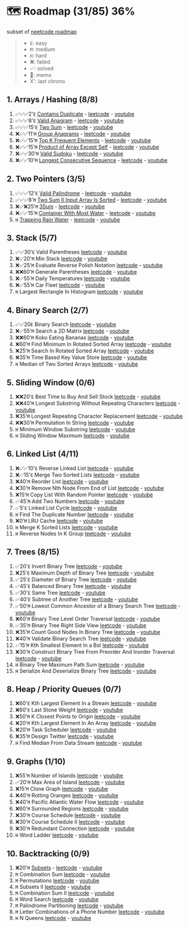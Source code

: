 # 🗺️ Roadmap (31/85) 36%
subset of [neetcode roadmap](https://neetcode.io/roadmap)

> - `E`: easy
> - `M`: medium
> - `H`: hard
> - ❌: failed
> - ✅: solved
> - 🤔: memo
> - X': last chrono

## 1. Arrays / Hashing (8/8)
1. ✅✅✅2'`E` [Contains Duplicate](./1_arrays_hashing/1_contains_duplicate.md) - [leetcode](https://leetcode.com/problems/contains-duplicate/) - [youtube](https://www.youtube.com/watch?v=3OamzN90kPg)
2. ✅✅✅8'`E` [Valid Anagram](./1_arrays_hashing/2_valid_anagram.md) - [leetcode](https://leetcode.com/problems/valid-anagram/) - [youtube](https://www.youtube.com/watch?v=9UtInBqnCgA)
3. ✅✅✅15'`E` [Two Sum](./1_arrays_hashing/3_two_sum.md) - [leetcode](https://leetcode.com/problems/two-sum/) - [youtube](https://www.youtube.com/watch?v=KLlXCFG5TnA)
4. ❌✅✅11'`M` [Group Anagrams](./1_arrays_hashing/4_group_anagrams.md) - [leetcode](https://leetcode.com/problems/group-anagrams/) - [youtube](https://www.youtube.com/watch?v=vzdNOK2oB2E)
5. ❌✅✅15'`M` [Top K Frequent Elements](./1_arrays_hashing/5_top_k_frequent_elements.md) - [leetcode](https://leetcode.com/problems/top-k-frequent-elements/) - [youtube](https://www.youtube.com/watch?v=YPTqKIgVk-k)
6. ❌✅✅15'`M` [Product of Array Except Self](./1_arrays_hashing/6_product_of_array_except_self.md) - [leetcode](https://leetcode.com/problems/product-of-array-except-self/) - [youtube](https://www.youtube.com/watch?v=bNvIQI2wAjk)
7. ❌✅✅30'`M` [Valid Sudoku](./1_arrays_hashing/7_valid_sudoku.md) - [leetcode](https://leetcode.com/problems/valid-sudoku/) - [youtube](https://www.youtube.com/watch?v=TjFXEUCMqI8)
8. ❌✅✅10'`M` [Longest Consecutive Sequence](./1_arrays_hashing/8_longest_consecutive_sequence.md) - [leetcode](https://leetcode.com/problems/longest-consecutive-sequence/) - [youtube](https://www.youtube.com/watch?v=P6RZZMu_maU)

## 2. Two Pointers (3/5)
1. ✅✅✅12'`E` [Valid Palindrome](./2_two_pointers/1_valid_palindrome.md) - [leetcode](https://leetcode.com/problems/valid-palindrome/) - [youtube](https://www.youtube.com/watch?v=jJXJ16kPFWg)
2. ✅✅✅8'`M` [Two Sum II Input Array Is Sorted](./2_two_pointers/2_two_sum_ii_input_array_is_sorted.md) - [leetcode](https://leetcode.com/problems/two-sum-ii-input-array-is-sorted/) - [youtube](https://www.youtube.com/watch?v=cQ1Oz4ckceM)
3. ❌✅❌25'`M` [3Sum](./2_two_pointers/3_3_sum.md) - [leetcode](https://leetcode.com/problems/3sum/) - [youtube](https://www.youtube.com/watch?v=jzZsG8n2R9A.io%2F)
4. ❌✅✅15'`M` [Container With Most Water](./2_two_pointers/4_container_with_most_water.md) - [leetcode](https://leetcode.com/problems/container-with-most-water/) - [youtube](https://www.youtube.com/watch?v=UuiTKBwPgAo)
5. `H` [Trapping Rain Water](./2_two_pointers/5_trapping_rain_water.md) - [leetcode](https://leetcode.com/problems/trapping-rain-water/) - [youtube](https://www.youtube.com/watch?v=ZI2z5pq0TqA)

## 3. Stack (5/7)
1. ✅✅30'`E` Valid Parentheses [leetcode](https://leetcode.com/problems/valid-parentheses/) - [youtube](https://www.youtube.com/watch?v=WTzjTskDFMg)
2. ❌✅20'`M` Min Stack [leetcode](https://leetcode.com/problems/min-stack/) - [youtube](https://www.youtube.com/watch?v=qkLl7nAwDPo)
3. ❌✅25'`M` Evaluate Reverse Polish Notation [leetcode](https://leetcode.com/problems/evaluate-reverse-polish-notation/) - [youtube](https://www.youtube.com/watch?v=iu0082c4HDE)
4. ❌❌60'`M` Generate Parentheses [leetcode](https://leetcode.com/problems/generate-parentheses/) - [youtube](https://www.youtube.com/watch?v=s9fokUqJ76A)
5. ❌✅55'`M` Daily Temperatures [leetcode](https://leetcode.com/problems/daily-temperatures/) - [youtube](https://www.youtube.com/watch?v=cTBiBSnjO3c)
6. ❌✅55'`M` Car Fleet [leetcode](https://leetcode.com/problems/car-fleet/) - [youtube](https://www.youtube.com/watch?v=Pr6T-3yB9RM)
7. `H` Largest Rectangle In Histogram [leetcode](https://leetcode.com/problems/largest-rectangle-in-histogram/) - [youtube](https://www.youtube.com/watch?v=zx5Sw9130L0&source_ve_path=OTY3MTQ)

## 4. Binary Search (2/7)
1. ✅✅20`E` Binary Search [leetcode](https://leetcode.com/problems/binary-search/) - [youtube](https://www.youtube.com/watch?v=s4DPM8ct1pI)
2. ❌✅55'`M` Search a 2D Matrix [leetcode](https://leetcode.com/problems/search-a-2d-matrix/) - [youtube](https://www.youtube.com/watch?v=Ber2pi2C0j0)
3. ❌❌60'`M` Koko Eating Bananas [leetcode](https://leetcode.com/problems/koko-eating-bananas/) - [youtube](https://www.youtube.com/watch?v=U2SozAs9RzA)
4. ❌60'`M` Find Minimum In Rotated Sorted Array [leetcode](https://leetcode.com/problems/find-minimum-in-rotated-sorted-array/) - [youtube](https://www.youtube.com/watch?v=nIVW4P8b1VA)
5. ❌25'`M` Search In Rotated Sorted Array [leetcode](https://leetcode.com/problems/search-in-rotated-sorted-array/) - [youtube](https://www.youtube.com/watch?v=U8XENwh8Oy8)
6. ❌35'`M` Time Based Key Value Store [leetcode](https://leetcode.com/problems/time-based-key-value-store/) - [youtube](https://www.youtube.com/watch?v=fu2cD_6E8Hw)
7. `H` Median of Two Sorted Arrays [leetcode](https://leetcode.com/problems/median-of-two-sorted-arrays/) - [youtube](https://www.youtube.com/watch?v=q6IEA26hvXc)

## 5. Sliding Window (0/6)
1. ❌❌20'`E` Best Time to Buy And Sell Stock [leetcode](https://leetcode.com/problems/best-time-to-buy-and-sell-stock/) - [youtube](https://www.youtube.com/watch?v=1pkOgXD63yU)
2. ❌❌40'`M` Longest Substring Without Repeating Characters [leetcode](https://leetcode.com/problems/longest-substring-without-repeating-characters/) - [youtube](https://www.youtube.com/watch?v=wiGpQwVHdE0)
3. ❌35'`M` Longest Repeating Character Replacement [leetcode](https://leetcode.com/problems/longest-repeating-character-replacement/) - [youtube](https://www.youtube.com/watch?v=gqXU1UyA8pk)
4. ❌❌30'`M` Permutation In String [leetcode](https://leetcode.com/problems/permutation-in-string/) - [youtube](https://www.youtube.com/watch?v=UbyhOgBN834)
5. `H` Minimum Window Substring [leetcode](https://leetcode.com/problems/minimum-window-substring/) - [youtube](https://www.youtube.com/watch?v=jSto0O4AJbM)
6. `H` Sliding Window Maximum [leetcode](https://leetcode.com/problems/sliding-window-maximum/) - [youtube](https://www.youtube.com/watch?v=DfljaUwZsOk)

## 6. Linked List (4/11)
1. ❌✅✅10'`E` Reverse Linked List [leetcode](https://leetcode.com/problems/reverse-linked-list/) - [youtube](https://www.youtube.com/watch?v=G0_I-ZF0S38)
2. ❌✅15'`E` Merge Two Sorted Lists [leetcode](https://leetcode.com/problems/merge-two-sorted-lists/) - [youtube](https://www.youtube.com/watch?v=XIdigk956u0)
3. ❌40'`M` Reorder List [leetcode](https://leetcode.com/problems/reorder-list/) - [youtube](https://www.youtube.com/watch?v=S5bfdUTrKLM)
4. ❌30'`M` Remove Nth Node From End of List [leetcode](https://leetcode.com/problems/remove-nth-node-from-end-of-list/) - [youtube](https://www.youtube.com/watch?v=XVuQxVej6y8)
5. ❌15'`M` Copy List With Random Pointer [leetcode](https://leetcode.com/problems/copy-list-with-random-pointer/) - [youtube](https://www.youtube.com/watch?v=5Y2EiZST97Y)
6. ✅45'`M` Add Two Numbers [leetcode](https://leetcode.com/problems/add-two-numbers/) - [youtube](https://www.youtube.com/watch?v=wgFPrzTjm7s)
7. ✅5'`E` Linked List Cycle [leetcode](https://leetcode.com/problems/linked-list-cycle/) - [youtube](https://www.youtube.com/watch?v=gBTe7lFR3vc)
8. `H` Find The Duplicate Number [leetcode](https://leetcode.com/problems/find-the-duplicate-number/) - [youtube](https://www.youtube.com/watch?v=wjYnzkAhcNk)
9. ❌0'`M` LRU Cache [leetcode](https://leetcode.com/problems/lru-cache/) - [youtube](https://www.youtube.com/watch?v=7ABFKPK2hD4)
10. `H` Merge K Sorted Lists [leetcode](https://leetcode.com/problems/merge-k-sorted-lists/) - [youtube](https://www.youtube.com/watch?v=q5a5OiGbT6Q)
11. `H` Reverse Nodes In K Group [leetcode](https://leetcode.com/problems/reverse-nodes-in-k-group/) - [youtube](https://www.youtube.com/watch?v=1UOPsfP85V4)

## 7. Trees (8/15)
1. ✅20'`E` Invert Binary Tree [leetcode](https://leetcode.com/problems/invert-binary-tree/) - [youtube](https://www.youtube.com/watch?v=OnSn2XEQ4MY)
2. ❌25'`E` Maximum Depth of Binary Tree [leetcode](https://leetcode.com/problems/maximum-depth-of-binary-tree/) - [youtube](https://www.youtube.com/watch?v=hTM3phVI6YQ)
3. ✅25'`E` Diameter of Binary Tree [leetcode](https://leetcode.com/problems/diameter-of-binary-tree/) - [youtube](https://www.youtube.com/watch?v=bkxqA8Rfv04)
4. ✅45'`E` Balanced Binary Tree [leetcode](https://leetcode.com/problems/balanced-binary-tree/) - [youtube](https://www.youtube.com/watch?v=QfJsau0ItOY)
5. ✅30'`E` Same Tree [leetcode](https://leetcode.com/problems/same-tree/) - [youtube](https://www.youtube.com/watch?v=vRbbcKXCxOw)
6. ✅40'`E` Subtree of Another Tree [leetcode](https://leetcode.com/problems/subtree-of-another-tree/) - [youtube](https://www.youtube.com/watch?v=E36O5SWp-LE)
7. ✅50'`M` Lowest Common Ancestor of a Binary Search Tree [leetcode](https://leetcode.com/problems/lowest-common-ancestor-of-a-binary-search-tree/) - [youtube](https://www.youtube.com/watch?v=gs2LMfuOR9ks)
8. ❌60'`M` Binary Tree Level Order Traversal [leetcode](https://leetcode.com/problems/binary-tree-level-order-traversal/) - [youtube](https://www.youtube.com/watch?v=6ZnyEApgFYg)
9. ✅35'`M` Binary Tree Right Side View [leetcode](https://leetcode.com/problems/binary-tree-right-side-view/) - [youtube](https://www.youtube.com/watch?v=d4zLyf32e3I)
10. ❌35'`M` Count Good Nodes In Binary Tree [leetcode](https://leetcode.com/problems/count-good-nodes-in-binary-tree/) - [youtube](https://www.youtube.com/watch?v=7cp5imvDzl4)
11. ❌40'`M` Validate Binary Search Tree [leetcode](https://leetcode.com/problems/validate-binary-search-tree/) - [youtube](https://www.youtube.com/watch?v=s6ATEkipzow)
12. ✅15'`M` Kth Smallest Element In a Bst [leetcode](https://leetcode.com/problems/kth-smallest-element-in-a-bst/) - [youtube](https://www.youtube.com/watch?v=5LUXSvjmGCw)
13. ❌30'`M` Construct Binary Tree From Preorder And Inorder Traversal [leetcode](https://leetcode.com/problems/construct-binary-tree-from-preorder-and-inorder-traversal/) - [youtube](https://www.youtube.com/watch?v=ihj4IQGZ2zc)
14. `H` Binary Tree Maximum Path Sum [leetcode](https://leetcode.com/problems/binary-tree-maximum-path-sum/) - [youtube](https://www.youtube.com/watch?v=Hr5cWUld4vU)
15. `H` Serialize And Deserialize Binary Tree [leetcode](https://leetcode.com/problems/serialize-and-deserialize-binary-tree/) - [youtube](https://www.youtube.com/watch?v=u4JAi2JJhI8)

## 8. Heap / Priority Queues (0/7)
1. ❌60'`E` Kth Largest Element In a Stream [leetcode](https://leetcode.com/problems/kth-largest-element-in-a-stream/) - [youtube](https://www.youtube.com/watch?v=hOjcdrqMoQ8)
2. ❌60'`E` Last Stone Weight [leetcode](https://leetcode.com/problems/last-stone-weight/) - [youtube](https://www.youtube.com/watch?v=B-QCq79-Vfw&t=3s)
3. ❌50'`M` K Closest Points to Origin [leetcode](https://leetcode.com/problems/k-closest-points-to-origin/) - [youtube](https://www.youtube.com/watch?v=rI2EBUEMfTk)
4. ❌20'`M` Kth Largest Element In An Array [leetcode](https://leetcode.com/problems/kth-largest-element-in-an-array/) - [youtube](https://www.youtube.com/watch?v=XEmy13g1Qxc)
5. ❌20'`M` Task Scheduler [leetcode](https://leetcode.com/problems/task-scheduler/) - [youtube](https://www.youtube.com/watch?v=s8p8ukTyA2I)
6. ❌35'`M` Design Twitter [leetcode](https://leetcode.com/problems/design-twitter/) - [youtube](https://www.youtube.com/watch?v=pNichitDD2E)
7. `H` Find Median From Data Stream [leetcode](https://leetcode.com/problems/find-median-from-data-stream/) - [youtube](https://www.youtube.com/watch?v=itmhHWaHupI)

## 9. Graphs (1/10)
1. ❌55'`M` Number of Islands [leetcode](https://leetcode.com/problems/number-of-islands/) - [youtube](https://www.youtube.com/watch?v=pV2kpPD66nE)
2. ✅20'`M` Max Area of Island [leetcode](https://leetcode.com/problems/max-area-of-island/) - [youtube](https://www.youtube.com/watch?v=iJGr1OtmH0c)
3. ❌15'`M` Clone Graph [leetcode](https://leetcode.com/problems/clone-graph/) - [youtube](https://www.youtube.com/watch?v=mQeF6bN8hMk)
4. ❌40'`M` Rotting Oranges [leetcode](https://leetcode.com/problems/rotting-oranges/) - [youtube](https://www.youtube.com/watch?v=y704fEOx0s0)
5. ❌40'`M` Pacific Atlantic Water Flow [leetcode](https://leetcode.com/problems/pacific-atlantic-water-flow/) - [youtube](https://www.youtube.com/watch?v=s-VkcjHqkGI)
6. ❌60'`M` Surrounded Regions [leetcode](https://leetcode.com/problems/surrounded-regions/) - [youtube](https://www.youtube.com/watch?v=9z2BunfoZ5Y)
7. ❌30'`M` Course Schedule [leetcode](https://leetcode.com/problems/course-schedule/) - [youtube](https://www.youtube.com/watch?v=EgI5nU9etnU&t=1s)
8. ❌30'`M` Course Schedule II [leetcode](https://leetcode.com/problems/course-schedule-ii/) - [youtube](https://www.youtube.com/watch?v=Akt3glAwyfY)
9. ❌30'`M` Redundant Connection [leetcode](https://leetcode.com/problems/redundant-connection/) - [youtube](https://www.youtube.com/watch?v=FXWRE67PLL0)
10. `H` Word Ladder [leetcode](https://leetcode.com/problems/word-ladder/) - [youtube](https://www.youtube.com/watch?v=h9iTnkgv05E)

## 10. Backtracking (0/9)
1. ❌20'`M` [Subsets](./10_backtracking/1_subsets.md) - [leetcode](https://leetcode.com/problems/subsets/) - [youtube](https://www.youtube.com/watch?v=REOH22Xwdkk)
2. `M` Combination Sum [leetcode](https://leetcode.com/problems/combination-sum/) - [youtube](https://www.youtube.com/watch?v=GBKI9VSKdGg)
3. `M` Permutations [leetcode](https://leetcode.com/problems/permutations/) - [youtube](https://www.youtube.com/watch?v=FZe0UqISmUw)
4. `M` Subsets II [leetcode](https://leetcode.com/problems/subsets-ii/) - [youtube](https://www.youtube.com/watch?v=Vn2v6ajA7U0)
5. `M` Combination Sum II [leetcode](https://leetcode.com/problems/combination-sum-ii/) - [youtube](https://www.youtube.com/watch?v=FOyRpNUSFeA)
6. `M` Word Search [leetcode](https://leetcode.com/problems/word-search/) - [youtube](https://www.youtube.com/watch?v=pfiQ_PS1g8E)
7. `M` Palindrome Partitioning [leetcode](https://leetcode.com/problems/palindrome-partitioning/) - [youtube](https://www.youtube.com/watch?v=3jvWodd7ht0)
8. `M` Letter Combinations of a Phone Number [leetcode](https://leetcode.com/problems/letter-combinations-of-a-phone-number/) - [youtube](https://www.youtube.com/watch?v=0snEunUacZY)
9. `H` N Queens [leetcode](https://leetcode.com/problems/n-queens/) - [youtube](https://www.youtube.com/watch?v=Ph95IHmRp5M)
